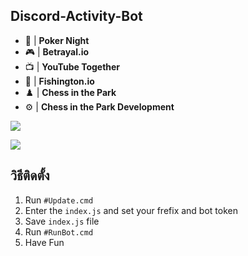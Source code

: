 ## Discord-Activity-Bot

- :game_die: | **Poker Night**
- :video_game:  | **Betrayal.io**
- :tv: | **YouTube Together** 
- :diving_mask: | **Fishington.io** 
- :chess_pawn: | **Chess in the Park** 
- :gear: | **Chess in the Park Development**

![](https://cdn.discordapp.com/attachments/887363452304261140/895248975379197962/unknown.png)

![](https://cdn.discordapp.com/attachments/887363452304261140/895249088755413012/unknown.png)

## วิธีติดตั้ง

1) Run ` #Update.cmd `
2) Enter the ` index.js ` and set your frefix and bot token
3) Save ` index.js ` file
4) Run ` #RunBot.cmd `
5) Have Fun
